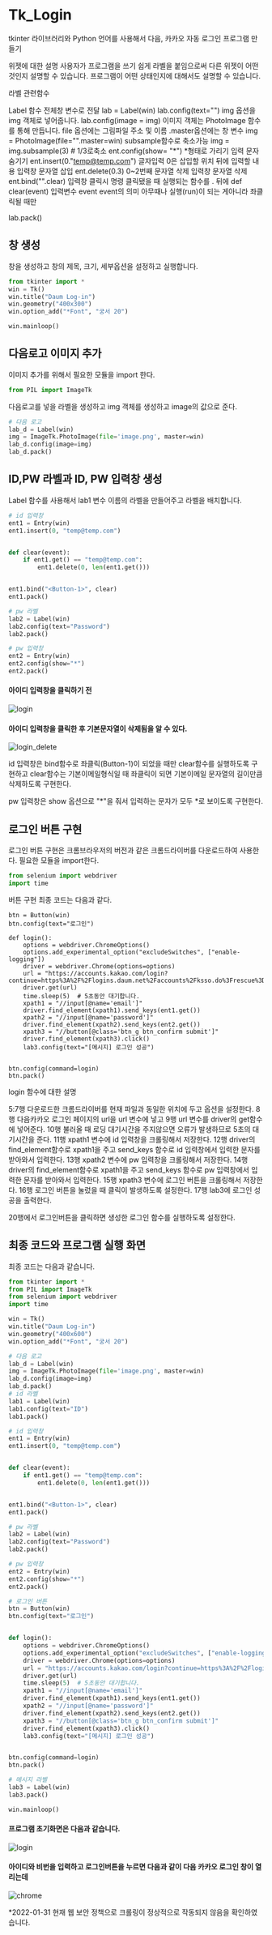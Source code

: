 # Tk_Login
tkinter 라이브러리와 Python 언어를 사용해서 다음, 카카오 자동 로그인 프로그램 만들기

위젯에 대한 설명
사용자가 프로그램을 쓰기 쉽게 라벨을 붙임으로써 다른 위젯이 어떤 것인지 설명할 수 있습니다.
프로그램이 어떤 상태인지에 대해서도 설명할 수 있습니다.

라벨 관련함수

Label 함수 전체창 변수로 전달
lab = Label(win)
lab.config(text="")
img 옵션을 img 객체로 넣어줍니다.
lab.config(image = img)
이미지 객체는 PhotoImage 함수를 통해 만듭니다.
file 옵션에는 그림파일 주소 및 이름 .master옵션에는 창 변수
img = PhotoImage(file="".master=win)
subsample함수로 축소가능
img = img.subsample(3) # 1/3로축소
ent.config(show= "*") *형태로 가리기 입력 문자 숨기기
ent.insert(0."temp@temp.com") 글자입력 0은 삽입할 위치 뒤에 입력할 내용 입력창 문자열 삽입
ent.delete(0.3) 0~2번째 문자열 삭제 입력창 문자열 삭제
ent.bind("<Button-1>".clear) 입력창 클릭시 명령 클릭됐을 때 실행되는 함수를 . 뒤에
def clear(event) 입력변수 event 
event의 의미 아무때나 실행(run)이 되는 게아니라 좌클릭될 때만



lab.pack()

## 창 생성

창을 생성하고 창의 제목, 크기, 세부옵션을 설정하고 실행합니다.
```python
from tkinter import *
win = Tk()
win.title("Daum Log-in")
win.geometry("400x300")
win.option_add("*Font", "궁서 20")

win.mainloop()
```
  
## 다음로고 이미지 추가

이미지 추가를 위해서 필요한 모듈을 import 한다.
```python
from PIL import ImageTk
```

다음로고를 넣을 라벨을 생성하고 img 객체를 생성하고 image의 값으로 준다.
```python  
# 다음 로고
lab_d = Label(win)
img = ImageTk.PhotoImage(file='image.png', master=win)
lab_d.config(image=img)
lab_d.pack()  
```

## ID,PW 라벨과 ID, PW 입력창 생성

Label 함수를 사용해서 lab1 변수 이름의 라벨을 만들어주고 라벨을 배치합니다.
```python
# id 입력창
ent1 = Entry(win)
ent1.insert(0, "temp@temp.com")


def clear(event):
    if ent1.get() == "temp@temp.com":
        ent1.delete(0, len(ent1.get()))


ent1.bind("<Button-1>", clear)
ent1.pack()

# pw 라벨
lab2 = Label(win)
lab2.config(text="Password")
lab2.pack()

# pw 입력창
ent2 = Entry(win)
ent2.config(show="*")
ent2.pack()
```
  
#### 아이디 입력창을 클릭하기 전
![login](https://user-images.githubusercontent.com/58906858/151758951-270a8094-ef1d-47bf-a8d6-a28ca0bbae6e.png)
#### 아이디 입력창을 클릭한 후 기본문자열이 삭제됨을 알 수 있다.
![login_delete](https://user-images.githubusercontent.com/58906858/151759115-bb726b38-6e62-4414-878c-b177ce19d488.png)
  

  
  
  
  
id 입력창은 bind함수로 좌클릭(Button-1)이 되었을 때만 clear함수를 실행하도록 구현하고 clear함수는 기본이메일형식일 때 좌클릭이 되면 기본이메일 문자열의 길이만큼 삭제하도록 구현한다.

pw 입력창은 show 옵션으로 "*"을 줘서 입력하는 문자가 모두 *로 보이도록 구현한다.
  
## 로그인 버튼 구현
  
로그인 버튼 구현은 크롬브라우저의 버전과 같은 크롬드라이버를 다운로드하여 사용한다. 필요한 모듈을 import한다.
```python
from selenium import webdriver
import time
```

버튼 구현 최종 코드는 다음과 같다.
```
btn = Button(win)
btn.config(text="로그인")

def login():
    options = webdriver.ChromeOptions()
    options.add_experimental_option("excludeSwitches", ["enable-logging"])
    driver = webdriver.Chrome(options=options)
    url = "https://accounts.kakao.com/login?continue=https%3A%2F%2Flogins.daum.net%2Faccounts%2Fksso.do%3Frescue%3Dtrue%26url%3Dhttps%253A%252F%252Fwww.daum.net%252F"
    driver.get(url)
    time.sleep(5)  # 5초동안 대기합니다.
    xpath1 = "//input[@name='email']"
    driver.find_element(xpath1).send_keys(ent1.get())
    xpath2 = "//input[@name='password']"
    driver.find_element(xpath2).send_keys(ent2.get())
    xpath3 = "//button[@class='btn_g btn_confirm submit']"
    driver.find_element(xpath3).click()
    lab3.config(text="[메시지] 로그인 성공")


btn.config(command=login)
btn.pack()
```
login 함수에 대한 설명

5:7행 다운로드한 크롬드라이버를 현재 파일과 동일한 위치에 두고 옵션을 설정한다. 
8행 다음카카오 로그인 페이지의 url을 url 변수에 넣고
9행 url 변수를 driver의 get함수에 넣어준다.
10행 불러올 때 로딩 대기시간을 주지않으면 오류가 발생하므로 5초의 대기시간을 준다.
11행 xpath1 변수에 id 입력창을 크롤링해서 저장한다.
12행 driver의 find_element함수로 xpath1을 주고 send_keys 함수로 id 입력창에서 입력한 문자를 받아와서 입력한다.
13행 xpath2 변수에 pw 입력창을 크롤링해서 저장한다.
14행 driver의 find_element함수로 xpath1을 주고 send_keys 함수로 pw 입력창에서 입력한 문자를 받아와서 입력한다.
15행 xpath3 변수에 로그인 버튼을 크롤링해서 저장한다.
16행 로그인 버튼을 눌렀을 때 클릭이 발생하도록 설정한다.
17행 lab3에 로그인 성공을 출력한다.

20행에서 로그인버튼을 클릭하면 생성한 로그인 함수를 실행하도록 설정한다.
  
## 최종 코드와 프로그램 실행 화면
  
최종 코드는 다음과 같습니다.
```python
from tkinter import *
from PIL import ImageTk
from selenium import webdriver
import time

win = Tk()
win.title("Daum Log-in")
win.geometry("400x600")
win.option_add("*Font", "궁서 20")

# 다음 로고
lab_d = Label(win)
img = ImageTk.PhotoImage(file='image.png', master=win)
lab_d.config(image=img)
lab_d.pack()
# id 라벨
lab1 = Label(win)
lab1.config(text="ID")
lab1.pack()

# id 입력창
ent1 = Entry(win)
ent1.insert(0, "temp@temp.com")


def clear(event):
    if ent1.get() == "temp@temp.com":
        ent1.delete(0, len(ent1.get()))


ent1.bind("<Button-1>", clear)
ent1.pack()

# pw 라벨
lab2 = Label(win)
lab2.config(text="Password")
lab2.pack()

# pw 입력창
ent2 = Entry(win)
ent2.config(show="*")
ent2.pack()

# 로그인 버튼
btn = Button(win)
btn.config(text="로그인")


def login():
    options = webdriver.ChromeOptions()
    options.add_experimental_option("excludeSwitches", ["enable-logging"])
    driver = webdriver.Chrome(options=options)
    url = "https://accounts.kakao.com/login?continue=https%3A%2F%2Flogins.daum.net%2Faccounts%2Fksso.do%3Frescue%3Dtrue%26url%3Dhttps%253A%252F%252Fwww.daum.net%252F"
    driver.get(url)
    time.sleep(5)  # 5초동안 대기합니다.
    xpath1 = "//input[@name='email']"
    driver.find_element(xpath1).send_keys(ent1.get())
    xpath2 = "//input[@name='password']"
    driver.find_element(xpath2).send_keys(ent2.get())
    xpath3 = "//button[@class='btn_g btn_confirm submit']"
    driver.find_element(xpath3).click()
    lab3.config(text="[메시지] 로그인 성공")


btn.config(command=login)
btn.pack()

# 메시지 라벨
lab3 = Label(win)
lab3.pack()

win.mainloop()
```

#### 프로그램 초기화면은 다음과 같습니다.
![login](https://user-images.githubusercontent.com/58906858/151758951-270a8094-ef1d-47bf-a8d6-a28ca0bbae6e.png)

#### 아이디와 비번을 입력하고 로그인버튼을 누르면 다음과 같이 다음 카카오 로그인 창이 열리는데 
![chrome](https://user-images.githubusercontent.com/58906858/151759564-23be583e-e5f9-4ca6-8f55-316393d9589f.png)  
  
*2022-01-31 현재 웹 보안 정책으로 크롤링이 정상적으로 작동되지 않음을 확인하였습니다. 
